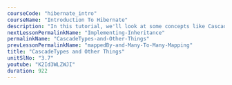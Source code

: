 ```yaml
---
courseCode: "hibernate_intro"
courseName: "Introduction To Hibernate"
description: "In this tutorial, we'll look at some concepts like CascadeType which can be configured for entity relationships."
nextLessonPermalinkName: "Implementing-Inheritance"
permalinkName: "CascadeTypes-and-Other-Things"
prevLessonPermalinkName: "mappedBy-and-Many-To-Many-Mapping"
title: "CascadeTypes and Other Things"
unitSlNo: "3.7"
youtube: "K2Id3WLZWJI"
duration: 922
---
```

